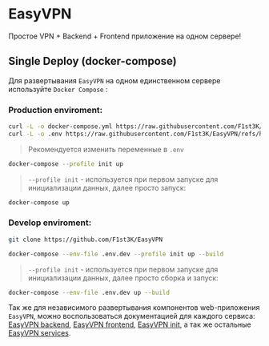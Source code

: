 # EasyVPN
Простое VPN + Backend + Frontend приложение на одном сервере!

## Single Deploy (docker-compose)
Для развертывания `EasyVPN` на одном единственном сервере используйте `Docker Compose` :

### Production enviroment:

```bash
curl -L -o docker-compose.yml https://raw.githubusercontent.com/F1st3K/EasyVPN/refs/heads/main/docker-compose.yml && \
curl -L -o .env https://raw.githubusercontent.com/F1st3K/EasyVPN/refs/heads/main/.env.dev
```

> Рекомендуется изменить переменные в `.env`

```bash
docker-compose --profile init up
```

> `--profile init` -  используется при первом запуске для инициализации данных, далее просто запуск:
```bash
docker-compose up
```

### Develop enviroment:

```bash
git clone https://github.com/F1st3K/EasyVPN
```

```bash
docker-compose --env-file .env.dev --profile init up --build
```

> `--profile init` -  используется при первом запуске для инициализации данных, далее просто сборка и запуск:
```bash
docker-compose --env-file .env.dev up --build
```

Так же для независимого развертывания компонентов web-приложения `EasyVPN`, можно воспользоваться документацией для каждого сервиса:
[EasyVPN backend](backend/README.md), [EasyVPN frontend](/frontend/README.md), [EasyVPN init](/init/README.md), а так же остальные [EasyVPN services](/services/README.md).

